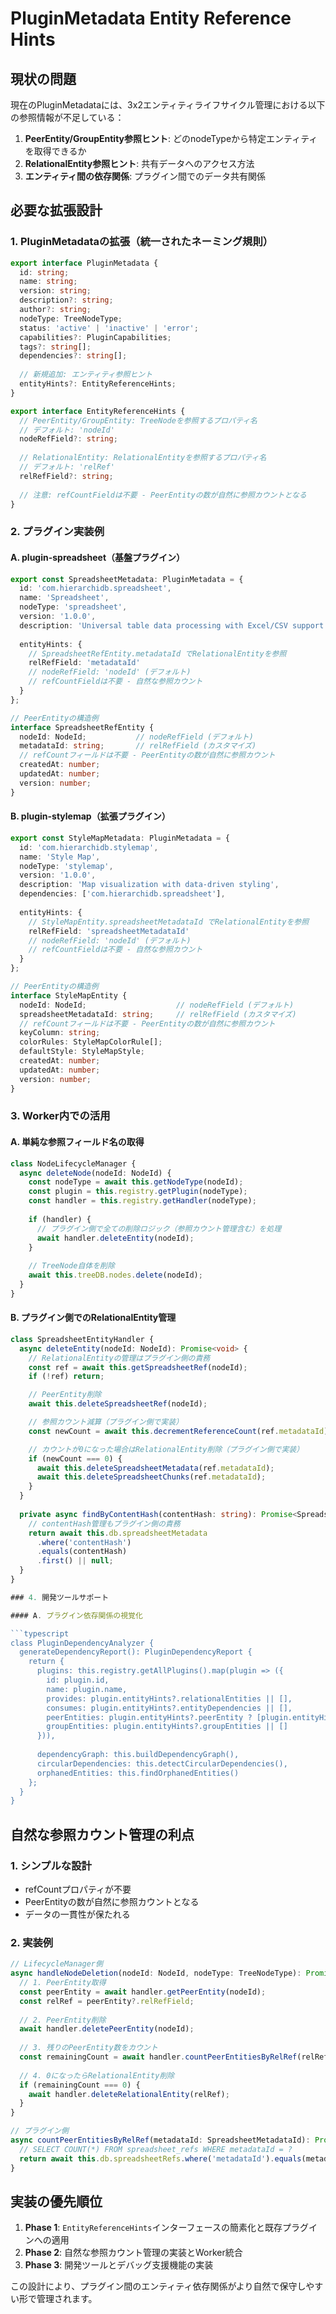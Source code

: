 # PluginMetadata Entity Reference Hints

## 現状の問題

現在のPluginMetadataには、3x2エンティティライフサイクル管理における以下の参照情報が不足している：

1. **PeerEntity/GroupEntity参照ヒント**: どのnodeTypeから特定エンティティを取得できるか
2. **RelationalEntity参照ヒント**: 共有データへのアクセス方法
3. **エンティティ間の依存関係**: プラグイン間でのデータ共有関係

## 必要な拡張設計

### 1. PluginMetadataの拡張（統一されたネーミング規則）

```typescript
export interface PluginMetadata {
  id: string;
  name: string;
  version: string;
  description?: string;
  author?: string;
  nodeType: TreeNodeType;
  status: 'active' | 'inactive' | 'error';
  capabilities?: PluginCapabilities;
  tags?: string[];
  dependencies?: string[];
  
  // 新規追加: エンティティ参照ヒント
  entityHints?: EntityReferenceHints;
}

export interface EntityReferenceHints {
  // PeerEntity/GroupEntity: TreeNodeを参照するプロパティ名
  // デフォルト: 'nodeId'
  nodeRefField?: string;
  
  // RelationalEntity: RelationalEntityを参照するプロパティ名  
  // デフォルト: 'relRef'
  relRefField?: string;
  
  // 注意: refCountFieldは不要 - PeerEntityの数が自然に参照カウントとなる
}
```

### 2. プラグイン実装例

#### A. plugin-spreadsheet（基盤プラグイン）

```typescript
export const SpreadsheetMetadata: PluginMetadata = {
  id: 'com.hierarchidb.spreadsheet',
  name: 'Spreadsheet',
  nodeType: 'spreadsheet',
  version: '1.0.0',
  description: 'Universal table data processing with Excel/CSV support',
  
  entityHints: {
    // SpreadsheetRefEntity.metadataId でRelationalEntityを参照
    relRefField: 'metadataId'
    // nodeRefField: 'nodeId' (デフォルト)
    // refCountFieldは不要 - 自然な参照カウント
  }
};

// PeerEntityの構造例
interface SpreadsheetRefEntity {
  nodeId: NodeId;           // nodeRefField (デフォルト)
  metadataId: string;       // relRefField (カスタマイズ)
  // refCountフィールドは不要 - PeerEntityの数が自然に参照カウント
  createdAt: number;
  updatedAt: number;
  version: number;
}
```

#### B. plugin-stylemap（拡張プラグイン）

```typescript
export const StyleMapMetadata: PluginMetadata = {
  id: 'com.hierarchidb.stylemap',
  name: 'Style Map',
  nodeType: 'stylemap',
  version: '1.0.0',
  description: 'Map visualization with data-driven styling',
  dependencies: ['com.hierarchidb.spreadsheet'],
  
  entityHints: {
    // StyleMapEntity.spreadsheetMetadataId でRelationalEntityを参照
    relRefField: 'spreadsheetMetadataId'
    // nodeRefField: 'nodeId' (デフォルト)
    // refCountFieldは不要 - 自然な参照カウント
  }
};

// PeerEntityの構造例
interface StyleMapEntity {
  nodeId: NodeId;                    // nodeRefField (デフォルト)
  spreadsheetMetadataId: string;     // relRefField (カスタマイズ)
  // refCountフィールドは不要 - PeerEntityの数が自然に参照カウント
  keyColumn: string;
  colorRules: StyleMapColorRule[];
  defaultStyle: StyleMapStyle;
  createdAt: number;
  updatedAt: number;
  version: number;
}
```

### 3. Worker内での活用

#### A. 単純な参照フィールド名の取得

```typescript
class NodeLifecycleManager {
  async deleteNode(nodeId: NodeId) {
    const nodeType = await this.getNodeType(nodeId);
    const plugin = this.registry.getPlugin(nodeType);
    const handler = this.registry.getHandler(nodeType);
    
    if (handler) {
      // プラグイン側で全ての削除ロジック（参照カウント管理含む）を処理
      await handler.deleteEntity(nodeId);
    }
    
    // TreeNode自体を削除
    await this.treeDB.nodes.delete(nodeId);
  }
}
```

#### B. プラグイン側でのRelationalEntity管理

```typescript
class SpreadsheetEntityHandler {
  async deleteEntity(nodeId: NodeId): Promise<void> {
    // RelationalEntityの管理はプラグイン側の責務
    const ref = await this.getSpreadsheetRef(nodeId);
    if (!ref) return;

    // PeerEntity削除
    await this.deleteSpreadsheetRef(nodeId);

    // 参照カウント減算（プラグイン側で実装）
    const newCount = await this.decrementReferenceCount(ref.metadataId);

    // カウントが0になった場合はRelationalEntity削除（プラグイン側で実装）
    if (newCount === 0) {
      await this.deleteSpreadsheetMetadata(ref.metadataId);
      await this.deleteSpreadsheetChunks(ref.metadataId);
    }
  }
  
  private async findByContentHash(contentHash: string): Promise<SpreadsheetMetadata | null> {
    // contentHash管理もプラグイン側の責務
    return await this.db.spreadsheetMetadata
      .where('contentHash')
      .equals(contentHash)
      .first() || null;
  }
}

### 4. 開発ツールサポート

#### A. プラグイン依存関係の視覚化

```typescript
class PluginDependencyAnalyzer {
  generateDependencyReport(): PluginDependencyReport {
    return {
      plugins: this.registry.getAllPlugins().map(plugin => ({
        id: plugin.id,
        name: plugin.name,
        provides: plugin.entityHints?.relationalEntities || [],
        consumes: plugin.entityHints?.entityDependencies || [],
        peerEntities: plugin.entityHints?.peerEntity ? [plugin.entityHints.peerEntity] : [],
        groupEntities: plugin.entityHints?.groupEntities || []
      })),
      
      dependencyGraph: this.buildDependencyGraph(),
      circularDependencies: this.detectCircularDependencies(),
      orphanedEntities: this.findOrphanedEntities()
    };
  }
}
```

## 自然な参照カウント管理の利点

### 1. シンプルな設計
- refCountプロパティが不要
- PeerEntityの数が自然に参照カウントとなる
- データの一貫性が保たれる

### 2. 実装例

```typescript
// LifecycleManager側
async handleNodeDeletion(nodeId: NodeId, nodeType: TreeNodeType): Promise<void> {
  // 1. PeerEntity取得
  const peerEntity = await handler.getPeerEntity(nodeId);
  const relRef = peerEntity?.relRefField;
  
  // 2. PeerEntity削除
  await handler.deletePeerEntity(nodeId);
  
  // 3. 残りのPeerEntity数をカウント
  const remainingCount = await handler.countPeerEntitiesByRelRef(relRef);
  
  // 4. 0になったらRelationalEntity削除
  if (remainingCount === 0) {
    await handler.deleteRelationalEntity(relRef);
  }
}

// プラグイン側
async countPeerEntitiesByRelRef(metadataId: SpreadsheetMetadataId): Promise<number> {
  // SELECT COUNT(*) FROM spreadsheet_refs WHERE metadataId = ?
  return await this.db.spreadsheetRefs.where('metadataId').equals(metadataId).count();
}
```

## 実装の優先順位

1. **Phase 1**: `EntityReferenceHints`インターフェースの簡素化と既存プラグインへの適用
2. **Phase 2**: 自然な参照カウント管理の実装とWorker統合
3. **Phase 3**: 開発ツールとデバッグ支援機能の実装

この設計により、プラグイン間のエンティティ依存関係がより自然で保守しやすい形で管理されます。
